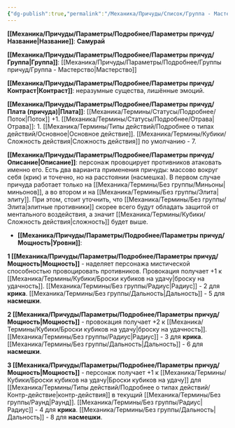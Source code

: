 ```yaml
---
{"dg-publish":true,"permalink":"/Механика/Причуды/Список/Группа - Мастерство/Самурай/","noteIcon":"","created":"2025-10-20T19:39:20.442+03:00","updated":"2025-10-20T13:31:31.078+03:00"}
---
```




**[[Механика/Причуды/Параметры/Подробнее/Параметры причуд/Название\|Название]]**: **Самурай**

**[[Механика/Причуды/Параметры/Подробнее/Параметры причуд/Группа\|Группа]]**: [[Механика/Причуды/Параметры/Подробнее/Группы причуд/Группа - Мастерство\|Мастерство]] 

**[[Механика/Причуды/Параметры/Подробнее/Параметры причуд/Контраст\|Контраст]]**: неразумные существа, лишённые эмоций.

**[[Механика/Причуды/Параметры/Подробнее/Параметры причуд/Плата (причуда)\|Плата]]**: [[Механика/Термины/Статусы/Подробнее/Поток\|Поток]] +1. [[Механика/Термины/Статусы/Подробнее/Отрава\|Отрава]]: 1. [[Механика/Термины/Типы действий/Подробнее о типах действий/Основное\|Основное действие]]. [[Механика/Термины/Кубики/Сложность действия\|Сложность действия]] по умолчанию - 7. 

**[[Механика/Причуды/Параметры/Подробнее/Параметры причуд/Описание\|Описание]]**: персонаж провоцирует противников атаковать именно его. Есть два варианта применения причуды: массово вокруг себя (крик) и точечно, но на расстоянии (насмешка). В первом случае причуда работает только на [[Механика/Термины/Без группы/Миньоны\|миньонов]], а во втором и на [[Механика/Термины/Без группы/Элита\|элиту]]. При этом, стоит уточнить, что [[Механика/Термины/Без группы/Элита\|элитные противники]] скорее всего будут обладать защитой от ментального воздействия, а значит [[Механика/Термины/Кубики/Сложность действия\|сложность]] будет выше. 

- **[[Механика/Причуды/Параметры/Подробнее/Параметры причуд/Мощность\|Уровни]]**:

**1 [[Механика/Причуды/Параметры/Подробнее/Параметры причуд/Мощность\|Мощность]]** - наделяет персонажа мистической способностью провоцировать противников. Провокация получает +1 к [[Механика/Термины/Кубики/Броски кубиков на удачу\|броску на удачность]]. [[Механика/Термины/Без группы/Радиус\|Радиус]] - 2 для **крика**. [[Механика/Термины/Без группы/Дальность\|Дальность]] - 5 для **насмешки**. 

**2 [[Механика/Причуды/Параметры/Подробнее/Параметры причуд/Мощность\|Мощность]]** - провокация получает +2 к [[Механика/Термины/Кубики/Броски кубиков на удачу\|броску на удачность]]. [[Механика/Термины/Без группы/Радиус\|Радиус]] - 3 для **крика**. [[Механика/Термины/Без группы/Дальность\|Дальность]] - 6 для **насмешки**. 

**3 [[Механика/Причуды/Параметры/Подробнее/Параметры причуд/Мощность\|Мощность]]** - персонаж получает +1 к  [[Механика/Термины/Кубики/Броски кубиков на удачу\|Броски кубиков на удачу]] для [[Механика/Термины/Типы действий/Подробнее о типах действий/Контр-действие\|контр-действия]] в текущий [[Механика/Термины/Без группы/Раунд\|Раунд]]. [[Механика/Термины/Без группы/Радиус\|Радиус]] - 4 для **крика**. [[Механика/Термины/Без группы/Дальность\|Дальность]] - 8 для **насмешки**. 
